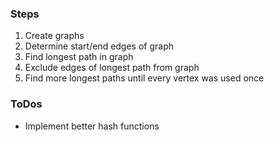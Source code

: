 ### Steps

1. Create graphs
2. Determine start/end edges of graph
3. Find longest path in graph
4. Exclude edges of longest path from graph
5. Find more longest paths until every vertex was used once

### ToDos

- Implement better hash functions